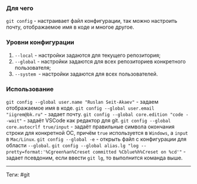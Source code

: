 ### Для чего
`git config` - настраивает файл конфигурации, так можно настроить почту, отображаемое имя в коде и многое другое. 

### Уровни конфигурации
1. `--local` - настройки задаются для текущего репозитория;
2. `--global` - настройки задаются для всех репозиториев конкретного пользователя;
3. `--system `- настройки задаются для всех пользователей.

### Использование
`git config --global user.name "Ruslan Seit-Akaev"` - задаем отображаемое имя в коде.
`git config --global user.email "iigrem@bk.ru"` - задает почту.
`git config --global core.edition "code --wait"` -   задаёт VSCode как редактор для git.
`git config --global core.autocrlf true/input` - задаёт правильные символа окончания строки для конкретной ОС, причём `true` используется в `Windows`, а `input` в `Mac/Linux`.
`git config --global -e` - открыть файл с конфигурации для области `--global`.
`git config --global alias.lg "log --pretty=format:'%Cgreen%an%Creset committed %Cblue%h%Creset on %cd'"` - задает псевдоним, если ввести `git lg`, то выполнится команда выше.

---
Теги: #git

